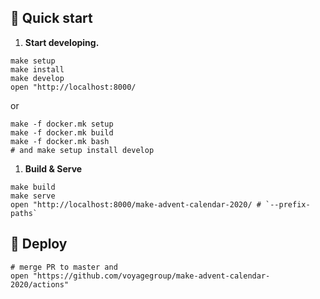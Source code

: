 ## 🚀 Quick start

1. **Start developing.**

  ```shell
  make setup
  make install
  make develop
  open "http://localhost:8000/
  ```

  or

  ```shell
  make -f docker.mk setup
  make -f docker.mk build
  make -f docker.mk bash
  # and make setup install develop
  ```

1. **Build & Serve**

  ```shell
  make build
  make serve
  open "http://localhost:8000/make-advent-calendar-2020/ # `--prefix-paths`
  ```

## 💫 Deploy

```shell
# merge PR to master and
open "https://github.com/voyagegroup/make-advent-calendar-2020/actions"
```
